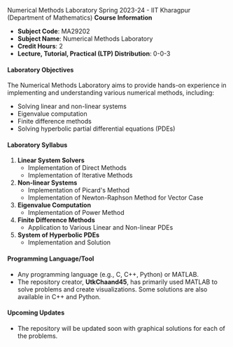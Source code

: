 Numerical Methods Laboratory Spring 2023-24 - IIT Kharagpur (Department of Mathematics)
**Course Information**
- **Subject Code**: MA29202
- **Subject Name**: Numerical Methods Laboratory
- **Credit Hours**: 2
- **Lecture, Tutorial, Practical (LTP) Distribution**: 0-0-3

#### Laboratory Objectives
The Numerical Methods Laboratory aims to provide hands-on experience in implementing and understanding various numerical methods, including:
- Solving linear and non-linear systems
- Eigenvalue computation
- Finite difference methods
- Solving hyperbolic partial differential equations (PDEs)

#### Laboratory Syllabus
1. **Linear System Solvers**
   - Implementation of Direct Methods
   - Implementation of Iterative Methods
2. **Non-linear Systems**
   - Implementation of Picard's Method
   - Implementation of Newton-Raphson Method for Vector Case
3. **Eigenvalue Computation**
   - Implementation of Power Method
4. **Finite Difference Methods**
   - Application to Various Linear and Non-linear PDEs
5. **System of Hyperbolic PDEs**
   - Implementation and Solution

#### Programming Language/Tool
- Any programming language (e.g., C, C++, Python) or MATLAB.
- The repository creator, **UtkChaand45**, has primarily used MATLAB to solve problems and create visualizations. Some solutions are also available in C++ and Python.

#### Upcoming Updates
- The repository will be updated soon with graphical solutions for each of the problems.

